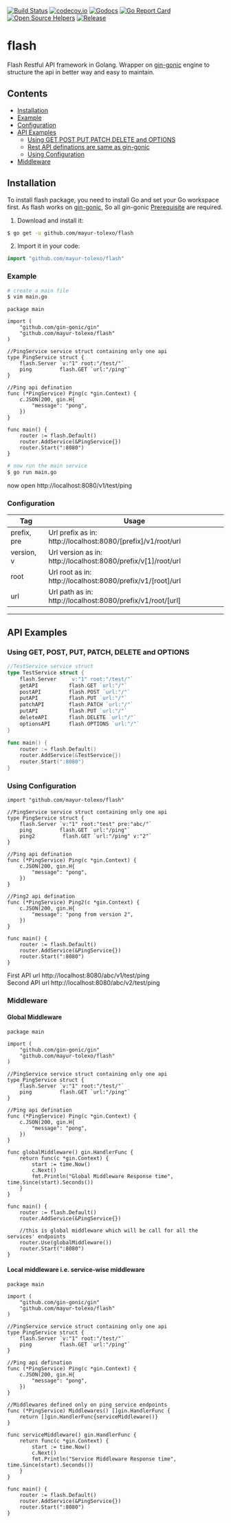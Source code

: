 
[![Build Status](https://travis-ci.org/mayur-tolexo/flash.svg?branch=master)](https://travis-ci.org/mayur-tolexo/flash)
[![codecov.io](https://codecov.io/github/mayur-tolexo/flash/coverage.svg?branch=master)](https://codecov.io/github/mayur-tolexo/flash?branch=master)
[![Godocs](https://img.shields.io/badge/golang-documentation-blue.svg)](https://www.godoc.org/github.com/mayur-tolexo/flash)
[![Go Report Card](https://goreportcard.com/badge/github.com/mayur-tolexo/flash)](https://goreportcard.com/report/github.com/mayur-tolexo/flash)
[![Open Source Helpers](https://www.codetriage.com/mayur-tolexo/flash/badges/users.svg)](https://www.codetriage.com/mayur-tolexo/flash)
[![Release](https://img.shields.io/github/release/mayur-tolexo/flash.svg?style=flat-square)](https://github.com/mayur-tolexo/flash/releases)


# flash
Flash Restful API framework in Golang.
Wrapper on [gin-gonic](https://github.com/gin-gonic) engine to structure the api in better way and easy to maintain.


## Contents

- [Installation](#installation)
- [Example](#example)
- [Configuration](#configuration)
- [API Examples](#api-examples)
  - [Using GET,POST,PUT,PATCH,DELETE and OPTIONS](#using-get-post-put-patch-delete-and-options)
  - [Rest API definations are same as gin-gonic](https://github.com/gin-gonic/gin#api-examples)
  - [Using Configuration](#using-configuration)
- [Middleware](#middleware)

## Installation

To install flash package, you need to install Go and set your Go workspace first.
As flash works on [gin-gonic](https://github.com/gin-gonic/gin), So all gin-gonic [Prerequisite](https://github.com/gin-gonic/gin#prerequisite) are required.

1. Download and install it:

```sh
$ go get -u github.com/mayur-tolexo/flash
```

2. Import it in your code:

```go
import "github.com/mayur-tolexo/flash"
```


### Example

```sh
# create a main file
$ vim main.go
```
```
package main

import (
	"github.com/gin-gonic/gin"
	"github.com/mayur-tolexo/flash"
)

//PingService service struct containing only one api
type PingService struct {
	flash.Server `v:"1" root:"/test/"`
	ping         flash.GET `url:"/ping"`
}

//Ping api defination
func (*PingService) Ping(c *gin.Context) {
	c.JSON(200, gin.H{
		"message": "pong",
	})
}

func main() {
	router := flash.Default()
	router.AddService(&PingService{})
	router.Start(":8080")
}
```
```sh
# now run the main service
$ go run main.go
```
now open http://localhost:8080/v1/test/ping

### Configuration

| Tag          | Usage            
| ----------   |-----------------
| prefix, pre  | Url prefix as in:  http://localhost:8080/[prefix]/v1/root/url                 
| version, v   | Url version as in: http://localhost:8080/prefix/v[1]/root/url    
| root         | Url root as in:    http://localhost:8080/prefix/v1/[root]/url                                  
| url          | Url path as in:    http://localhost:8080/prefix/v1/root/[url]
---

## API Examples

### Using GET, POST, PUT, PATCH, DELETE and OPTIONS

```go
//TestService service struct
type TestService struct {
	flash.Server    `v:"1" root:"/test/"`
	getAPI          flash.GET `url:"/"`
	postAPI         flash.POST `url:"/"`
	putAPI          flash.PUT `url:"/"`
	patchAPI        flash.PATCH `url:"/"`
	putAPI          flash.PUT `url:"/"`
	deleteAPI       flash.DELETE `url:"/"`
	optionsAPI      flash.OPTIONS `url:"/"`
}

func main() {
	router := flash.Default()
	router.AddService(&TestService{})
	router.Start(":8080")
}
```

### Using Configuration

```
import "github.com/mayur-tolexo/flash"

//PingService service struct containing only one api
type PingService struct {
	flash.Server `v:"1" root:"test" pre:"abc/"`
	ping         flash.GET `url:"/ping"`
	ping2         flash.GET `url:"/ping" v:"2"`
}

//Ping api defination
func (*PingService) Ping(c *gin.Context) {
	c.JSON(200, gin.H{
		"message": "pong",
	})
}

//Ping2 api defination
func (*PingService) Ping2(c *gin.Context) {
	c.JSON(200, gin.H{
		"message": "pong from version 2",
	})
}

func main() {
	router := flash.Default()
	router.AddService(&PingService{})
	router.Start(":8080")
}
```
First API url http://localhost:8080/abc/v1/test/ping  
Second API url http://localhost:8080/abc/v2/test/ping


### Middleware

#### Global Middleware
```
package main

import (
	"github.com/gin-gonic/gin"
	"github.com/mayur-tolexo/flash"
)

//PingService service struct containing only one api
type PingService struct {
	flash.Server `v:"1" root:"/test/"`
	ping         flash.GET `url:"/ping"`
}

//Ping api defination
func (*PingService) Ping(c *gin.Context) {
	c.JSON(200, gin.H{
		"message": "pong",
	})
}

func globalMiddleware() gin.HandlerFunc {
	return func(c *gin.Context) {
		start := time.Now()
		c.Next()
		fmt.Println("Global Middleware Response time", time.Since(start).Seconds())
	}
}

func main() {
	router := flash.Default()
	router.AddService(&PingService{})

	//this is global middleware which will be call for all the services' endpoints
	router.Use(globalMiddleware())
	router.Start(":8080")
}
```

#### Local middleware i.e. service-wise middleware
```
package main

import (
	"github.com/gin-gonic/gin"
	"github.com/mayur-tolexo/flash"
)

//PingService service struct containing only one api
type PingService struct {
	flash.Server `v:"1" root:"/test/"`
	ping         flash.GET `url:"/ping"`
}

//Ping api defination
func (*PingService) Ping(c *gin.Context) {
	c.JSON(200, gin.H{
		"message": "pong",
	})
}

//Middlewares defined only on ping service endpoints
func (*PingService) Middlewares() []gin.HandlerFunc {
	return []gin.HandlerFunc{serviceMiddleware()}
}

func serviceMiddleware() gin.HandlerFunc {
	return func(c *gin.Context) {
		start := time.Now()
		c.Next()
		fmt.Println("Service Middleware Response time", time.Since(start).Seconds())
	}
}

func main() {
	router := flash.Default()
	router.AddService(&PingService{})
	router.Start(":8080")
}
```
